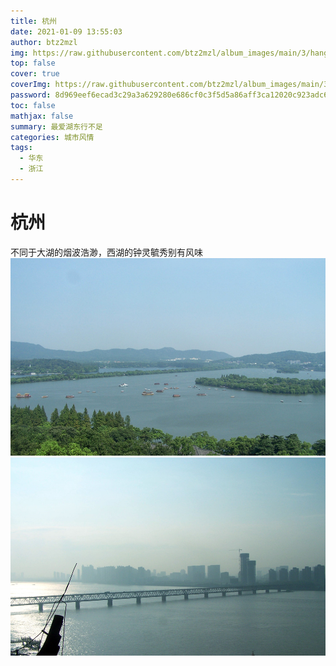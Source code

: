 ```yaml
---
title: 杭州
date: 2021-01-09 13:55:03
author: btz2mzl
img: https://raw.githubusercontent.com/btz2mzl/album_images/main/3/hangzhou_1.jpg
top: false
cover: true
coverImg: https://raw.githubusercontent.com/btz2mzl/album_images/main/3/hangzhou_1.jpg
password: 8d969eef6ecad3c29a3a629280e686cf0c3f5d5a86aff3ca12020c923adc6c92
toc: false
mathjax: false
summary: 最爱湖东行不足
categories: 城市风情
tags:
  - 华东
  - 浙江
---
```

# 杭州
不同于大湖的烟波浩渺，西湖的钟灵毓秀别有风味
![远处的“绿杨阴里”的苏堤（雷峰塔视角）](https://raw.githubusercontent.com/btz2mzl/album_images/main/3/hangzhou_1.jpg)
![钱塘江大桥匍匐在看似平静的江面上（六和塔视角）](https://raw.githubusercontent.com/btz2mzl/album_images/main/3/hangzhou_2.jpg)
